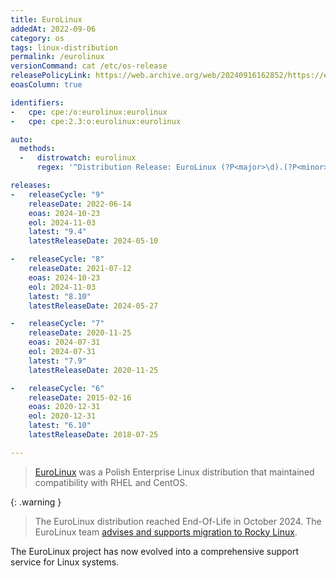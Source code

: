 ```yaml
---
title: EuroLinux
addedAt: 2022-09-06
category: os
tags: linux-distribution
permalink: /eurolinux
versionCommand: cat /etc/os-release
releasePolicyLink: https://web.archive.org/web/20240916162852/https://euro-linux.com/en/software/eurolinux/specification/
eoasColumn: true

identifiers:
-   cpe: cpe:/o:eurolinux:eurolinux
-   cpe: cpe:2.3:o:eurolinux:eurolinux

auto:
  methods:
  -   distrowatch: eurolinux
      regex: '^Distribution Release: EuroLinux (?P<major>\d).(?P<minor>\d)$'

releases:
-   releaseCycle: "9"
    releaseDate: 2022-06-14
    eoas: 2024-10-23
    eol: 2024-11-03
    latest: "9.4"
    latestReleaseDate: 2024-05-10

-   releaseCycle: "8"
    releaseDate: 2021-07-12
    eoas: 2024-10-23
    eol: 2024-11-03
    latest: "8.10"
    latestReleaseDate: 2024-05-27

-   releaseCycle: "7"
    releaseDate: 2020-11-25
    eoas: 2024-07-31
    eol: 2024-07-31
    latest: "7.9"
    latestReleaseDate: 2020-11-25

-   releaseCycle: "6"
    releaseDate: 2015-02-16
    eoas: 2020-12-31
    eol: 2020-12-31
    latest: "6.10"
    latestReleaseDate: 2018-07-25

---
```


> [EuroLinux](https://euro-linux.com) was a Polish Enterprise Linux distribution
> that maintained compatibility with RHEL and CentOS.

{: .warning }
> The EuroLinux distribution reached End-Of-Life in October 2024. The EuroLinux team
> [advises and supports migration to Rocky Linux](https://docs.euro-linux.com/HowTo/migrate_to_rocky_linux/).

The EuroLinux project has now evolved into a comprehensive support service for Linux systems.

